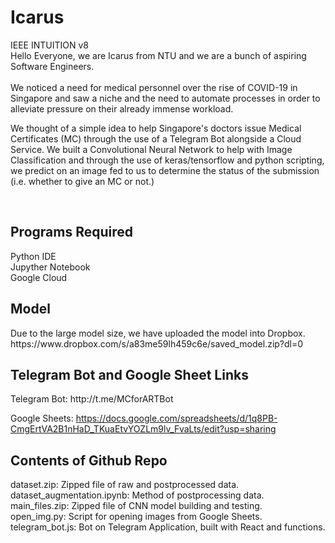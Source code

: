 # Icarus
IEEE INTUITION v8 <br>
Hello Everyone, we are Icarus from NTU and we are a bunch of aspiring Software Engineers.<br><br>
We noticed a need for medical personnel over the rise of COVID-19 in Singapore and saw a niche and the need to automate processes in order to alleviate pressure on their already immense workload. <br>

We thought of a simple idea to help Singapore's doctors issue Medical Certificates (MC) through the use of a Telegram Bot alongside a Cloud Service.
We built a Convolutional Neural Network to help with Image Classification and through the use of keras/tensorflow and python scripting, we predict on an image fed to us to determine the status of the submission (i.e. whether to give an MC or not.)

<br>
<h2> Programs Required </h2>
Python IDE <br>
Jupyther Notebook <br>
Google Cloud <br>

<h2> Model </h2>
Due to the large model size, we have uploaded the model into Dropbox. <br>
https://www.dropbox.com/s/a83me59lh459c6e/saved_model.zip?dl=0

<h2> Telegram Bot and Google Sheet Links</h2>
Telegram Bot:
http://t.me/MCforARTBot
<br>

Google Sheets:
https://docs.google.com/spreadsheets/d/1q8PB-CmgErtVA2B1nHaD_TKuaEtvYOZLm9lv_FvaLts/edit?usp=sharing
<br>

<h2>Contents of Github Repo </h2>
dataset.zip: Zipped file of raw and postprocessed data.<br>
dataset_augmentation.ipynb: Method of postprocessing data. <br>
main_files.zip: Zipped file of CNN model building and testing.<br>
open_img.py: Script for opening images from Google Sheets.<br>
telegram_bot.js: Bot on Telegram Application, built with React and functions. <br>
